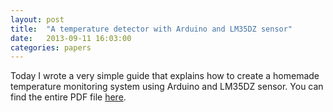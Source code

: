 ```yaml
---
layout: post
title:  "A temperature detector with Arduino and LM35DZ sensor"
date:   2013-09-11 16:03:00
categories: papers
---
```


Today I wrote a very simple guide that explains how to create a homemade temperature monitoring system using Arduino and LM35DZ sensor. You can find the entire PDF file <a href="http://salvatorigabriele.com/research~papers/paper2.pdf">here</a>.
